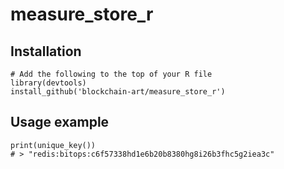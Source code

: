 # measure_store_r
## Installation
```
# Add the following to the top of your R file
library(devtools)
install_github('blockchain-art/measure_store_r')
```

## Usage example
```
print(unique_key())
# > "redis:bitops:c6f57338hd1e6b20b8380hg8i26b3fhc5g2iea3c"
```
